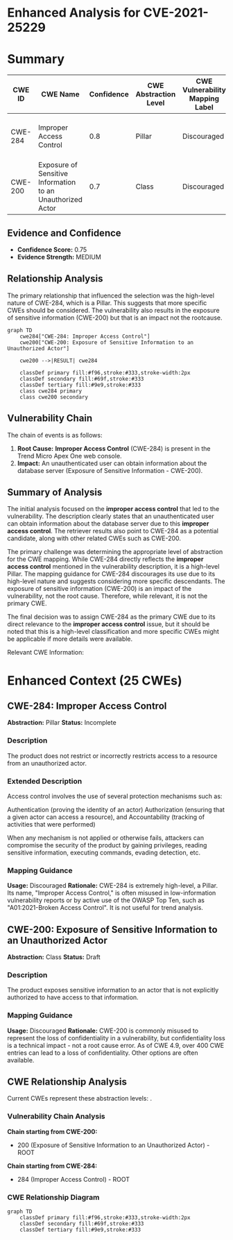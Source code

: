 # Enhanced Analysis for CVE-2021-25229

# Summary
| CWE ID | CWE Name | Confidence | CWE Abstraction Level | CWE Vulnerability Mapping Label | CWE-Vulnerability Mapping Notes |
|---|---|---|---|---|---|
| CWE-284 | Improper Access Control | 0.8 | Pillar | Discouraged | High-level, consider more specific descendants |
| CWE-200 | Exposure of Sensitive Information to an Unauthorized Actor | 0.7 | Class | Discouraged | Information exposure is the impact |

## Evidence and Confidence

*   **Confidence Score:** 0.75
*   **Evidence Strength:** MEDIUM

## Relationship Analysis
The primary relationship that influenced the selection was the high-level nature of CWE-284, which is a Pillar. This suggests that more specific CWEs should be considered. The vulnerability also results in the exposure of sensitive information (CWE-200) but that is an impact not the rootcause.

```mermaid
graph TD
    cwe284["CWE-284: Improper Access Control"]
    cwe200["CWE-200: Exposure of Sensitive Information to an Unauthorized Actor"]
    
    cwe200 -->|RESULT| cwe284
    
    classDef primary fill:#f96,stroke:#333,stroke-width:2px
    classDef secondary fill:#69f,stroke:#333
    classDef tertiary fill:#9e9,stroke:#333
    class cwe284 primary
    class cwe200 secondary
```

## Vulnerability Chain
The chain of events is as follows:
1.  **Root Cause:** **Improper Access Control** (CWE-284) is present in the Trend Micro Apex One web console.
2.  **Impact:** An unauthenticated user can obtain information about the database server (Exposure of Sensitive Information - CWE-200).

## Summary of Analysis
The initial analysis focused on the **improper access control** that led to the vulnerability. The description clearly states that an unauthenticated user can obtain information about the database server due to this **improper access control**. The retriever results also point to CWE-284 as a potential candidate, along with other related CWEs such as CWE-200.

The primary challenge was determining the appropriate level of abstraction for the CWE mapping. While CWE-284 directly reflects the **improper access control** mentioned in the vulnerability description, it is a high-level Pillar. The mapping guidance for CWE-284 discourages its use due to its high-level nature and suggests considering more specific descendants. The exposure of sensitive information (CWE-200) is an impact of the vulnerability, not the root cause. Therefore, while relevant, it is not the primary CWE.

The final decision was to assign CWE-284 as the primary CWE due to its direct relevance to the **improper access control** issue, but it should be noted that this is a high-level classification and more specific CWEs might be applicable if more details were available.

Relevant CWE Information:

# Enhanced Context (25 CWEs)

## CWE-284: Improper Access Control
**Abstraction:** Pillar
**Status:** Incomplete

### Description
The product does not restrict or incorrectly restricts access to a resource from an unauthorized actor.

### Extended Description
Access control involves the use of several protection mechanisms such as:

Authentication (proving the identity of an actor)
Authorization (ensuring that a given actor can access a resource), and
Accountability (tracking of activities that were performed)

When any mechanism is not applied or otherwise fails, attackers can compromise the security of the product by gaining privileges, reading sensitive information, executing commands, evading detection, etc.

### Mapping Guidance
**Usage:** Discouraged
**Rationale:** CWE-284 is extremely high-level, a Pillar. Its name, "Improper Access Control," is often misused in low-information vulnerability reports or by active use of the OWASP Top Ten, such as "A01:2021-Broken Access Control". It is not useful for trend analysis.

## CWE-200: Exposure of Sensitive Information to an Unauthorized Actor
**Abstraction:** Class
**Status:** Draft

### Description
The product exposes sensitive information to an actor that is not explicitly authorized to have access to that information.

### Mapping Guidance
**Usage:** Discouraged
**Rationale:** CWE-200 is commonly misused to represent the loss of confidentiality in a vulnerability, but confidentiality loss is a technical impact - not a root cause error. As of CWE 4.9, over 400 CWE entries can lead to a loss of confidentiality. Other options are often available.


## CWE Relationship Analysis

Current CWEs represent these abstraction levels: .


### Vulnerability Chain Analysis

**Chain starting from CWE-200:**
- 200 (Exposure of Sensitive Information to an Unauthorized Actor) - ROOT


**Chain starting from CWE-284:**
- 284 (Improper Access Control) - ROOT



### CWE Relationship Diagram

```mermaid
graph TD
    classDef primary fill:#f96,stroke:#333,stroke-width:2px
    classDef secondary fill:#69f,stroke:#333
    classDef tertiary fill:#9e9,stroke:#333
```